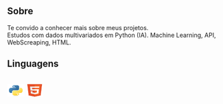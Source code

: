 ## Sobre 

Te convido a conhecer mais sobre meus projetos. 
<br> Estudos com dados multivariados em Python (IA). Machine Learning, API, WebScreaping, HTML.


## Linguagens
<div style="display: inline_block"><br>
  <img align="center" alt="Ali-Python" height="30" width="40" src="https://raw.githubusercontent.com/devicons/devicon/master/icons/python/python-original.svg">
  <img align="center" alt="Rafa-HTML" height="30" width="40" src="https://raw.githubusercontent.com/devicons/devicon/master/icons/html5/html5-original.svg">
</div>
